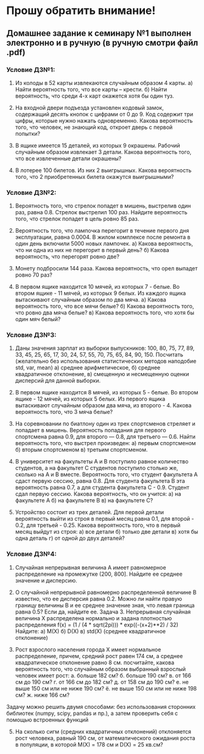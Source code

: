 # Прошу обратить внимание!
## Домашнее задание к семинару №1 выполнен электронно и в ручную (в ручную смотри файл .pdf)
### Условие ДЗ№1:

1. Из колоды в 52 карты извлекаются случайным образом 4 карты.
a) Найти вероятность того, что все карты – крести.
б) Найти вероятность, что среди 4-х карт окажется хотя бы один туз.

2. На входной двери подъезда установлен кодовый замок, содержащий десять кнопок с цифрами от 0 до 9. Код содержит три цифры, которые нужно нажать одновременно.
Какова вероятность того, что человек, не знающий код, откроет дверь с первой попытки?

3. В ящике имеется 15 деталей, из которых 9 окрашены. Рабочий случайным образом извлекает 3 детали. Какова вероятность того, что все извлеченные детали окрашены?

4. В лотерее 100 билетов. Из них 2 выигрышных. Какова вероятность того, что 2 приобретенных билета окажутся выигрышными?


### Условие ДЗ№2:
1. Вероятность того, что стрелок попадет в мишень, выстрелив один раз, равна 0.8. Стрелок выстрелил 100 раз. Найдите вероятность того, что стрелок попадет в цель ровно 85 раз.

2. Вероятность того, что лампочка перегорит в течение первого дня эксплуатации, равна 0.0004. В жилом комплексе после ремонта в один день включили 5000 новых лампочек.
а)  Какова вероятность, что ни одна из них не перегорит в первый день?
б)  Какова вероятность, что перегорят ровно две?
 
3. Монету подбросили 144 раза. Какова вероятность, что орел выпадет ровно 70 раз?
 
4. В первом ящике находится 10 мячей, из которых 7 - белые. Во втором ящике - 11 мячей, из которых 9 белых. Из каждого ящика вытаскивают случайным образом по два мяча.
а)  Какова вероятность того, что все мячи белые?
б)  Какова вероятность того, что ровно два мяча белые?
в)  Какова вероятность того, что хотя бы один мяч белый?

### Условие ДЗ№3:
1. Даны значения зарплат из выборки выпускников: 100, 80, 75, 77, 89, 33, 45, 25, 65, 17, 30, 24, 57, 55, 70, 75, 65, 84, 90, 150. Посчитать (желательно без использования статистических методов наподобие std, var, mean) 
а) среднее арифметическое,
б) среднее квадратичное отклонение,
в) смещенную и несмещенную оценки дисперсий для данной выборки.
 
2. В первом ящике находится 8 мячей, из которых 5 - белые. Во втором ящике - 12 мячей, из которых 5 белых. Из первого ящика вытаскивают случайным образом два мяча, из второго - 4. Какова вероятность того, что 3 мяча белые?

3. На соревновании по биатлону один из трех спортсменов стреляет и попадает в мишень. Вероятность попадания для первого спортсмена равна 0.9, для второго — 0.8, для третьего — 0.6. Найти вероятность того, что выстрел произведен: 
a) первым спортсменом
б) вторым спортсменом
в) третьим спортсменом.

4. В университет на факультеты A и B поступило равное количество студентов, а на факультет C студентов поступило столько же, сколько на A и B вместе. Вероятность того, что студент факультета A сдаст первую сессию, равна 0.8. Для студента факультета B эта вероятность равна 0.7, а для студента факультета C - 0.9. Студент сдал первую сессию. Какова вероятность, что он учится:
a) на факультете A 
б) на факультете B 
в) на факультете C?

5. Устройство состоит из трех деталей. Для первой детали вероятность выйти из строя в первый месяц равна 0.1, для второй - 0.2, для третьей - 0.25. Какова вероятность того, что в первый месяц выйдут из строя: 
а) все детали
б) только две детали
в) хотя бы одна деталь
г) от одной до двух деталей?

### Условие ДЗ№4:
1. Случайная непрерывная величина A имеет равномерное распределение на
промежутке (200, 800].
Найдите ее среднее значение и дисперсию.

2. О случайной непрерывной равномерно распределенной величине B известно, что ее
дисперсия равна 0.2.
Можно ли найти правую границу величины B и ее среднее значение зная, что левая
граница равна 0.5?
Если да, найдите ее.
Задача 3. Непрерывная случайная величина X распределена нормально и задана плотностью
распределения
f(x) = (1 / (4 * sqrt(2pi))) * exp((-(x+2)**2) / 32)
Найдите:
а) M(X)
б) D(X)
в) std(X) (среднее квадратичное отклонение)

4. Рост взрослого населения города X имеет нормальное распределение, причем, средний рост равен 174 см, а среднее квадратическое отклонение равно 8 см. посчитайте, какова вероятность того, что случайным образом выбранный взрослый человек имеет рост:
а. больше 182 см?
б. больше 190 см?
в. от 166 см до 190 см?
г. от 166 см до 182 см?
д. от 158 см до 190 см?
е. не выше 150 см или не ниже 190 см?
ё. не выше 150 см или не ниже 198 см?
ж. ниже 166 см?

Задачу можно решить двумя способами: без использования сторонних библиотек (numpy, scipy, pandas и пр.), а затем проверить себя с помощью встроенных функций

5. На сколько сигм (средних квадратичных отклонений) отклоняется рост человека,
равный 190 см, от
математического ожидания роста в популяции, в которой M(X) = 178 см и D(X) = 25 кв.см?

